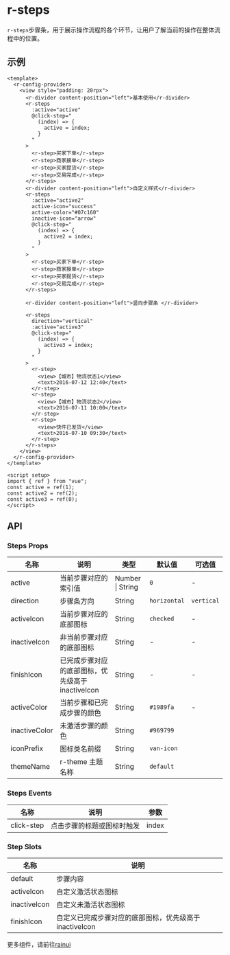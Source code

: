# r-steps

`r-steps`步骤条，用于展示操作流程的各个环节，让用户了解当前的操作在整体流程中的位置。

## 示例

```vue
<template>
  <r-config-provider>
    <view style="padding: 20rpx">
      <r-divider content-position="left">基本使用</r-divider>
      <r-steps
        :active="active"
        @click-step="
          (index) => {
            active = index;
          }
        "
      >
        <r-step>买家下单</r-step>
        <r-step>商家接单</r-step>
        <r-step>买家提货</r-step>
        <r-step>交易完成</r-step>
      </r-steps>
      <r-divider content-position="left">自定义样式</r-divider>
      <r-steps
        :active="active2"
        active-icon="success"
        active-color="#07c160"
        inactive-icon="arrow"
        @click-step="
          (index) => {
            active2 = index;
          }
        "
      >
        <r-step>买家下单</r-step>
        <r-step>商家接单</r-step>
        <r-step>买家提货</r-step>
        <r-step>交易完成</r-step>
      </r-steps>

      <r-divider content-position="left">竖向步骤条 </r-divider>

      <r-steps
        direction="vertical"
        :active="active3"
        @click-step="
          (index) => {
            active3 = index;
          }
        "
      >
        <r-step>
          <view>【城市】物流状态1</view>
          <text>2016-07-12 12:40</text>
        </r-step>
        <r-step>
          <view>【城市】物流状态2</view>
          <text>2016-07-11 10:00</text>
        </r-step>
        <r-step>
          <view>快件已发货</view>
          <text>2016-07-10 09:30</text>
        </r-step>
      </r-steps>
    </view>
  </r-config-provider>
</template>

<script setup>
import { ref } from "vue";
const active = ref(1);
const active2 = ref(2);
const active3 = ref(0);
</script>
```

## API

### Steps Props

| 名称          | 说明                                              | 类型             | 默认值       | 可选值     |
| ------------- | ------------------------------------------------- | ---------------- | ------------ | ---------- |
| active        | 当前步骤对应的索引值                              | Number \| String | `0`          | -          |
| direction     | 步骤条方向                                        | String           | `horizontal` | `vertical` |
| activeIcon    | 当前步骤对应的底部图标                            | String           | `checked`    | -          |
| inactiveIcon  | 非当前步骤对应的底部图标                          | String           | -            | -          |
| finishIcon    | 已完成步骤对应的底部图标，优先级高于 inactiveIcon | String           | -            | -          |
| activeColor   | 当前步骤和已完成步骤的颜色                        | String           | `#1989fa`    | -          |
| inactiveColor | 未激活步骤的颜色                                  | String           | `#969799`    |            |
| iconPrefix    | 图标类名前缀                                      | String           | `van-icon`   |            |
| themeName     | r-theme 主题名称                                  | String           | `default`    |            |

### Steps Events

| 名称       | 说明                       | 参数  |
| ---------- | -------------------------- | ----- |
| click-step | 点击步骤的标题或图标时触发 | index |

### Step Slots

| 名称         | 说明                                                    |
| ------------ | ------------------------------------------------------- |
| default      | 步骤内容                                                |
| activeIcon   | 自定义激活状态图标                                      |
| inactiveIcon | 自定义未激活状态图标                                    |
| finishIcon   | 自定义已完成步骤对应的底部图标，优先级高于 inactiveIcon |

更多组件，请前往[rainui](https://ext.dcloud.net.cn/plugin?id=19701)
